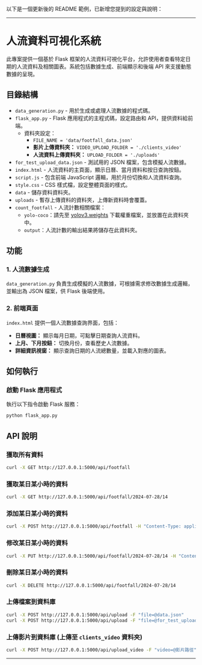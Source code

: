 以下是一個更新後的 README 範例，已新增您提到的設定與說明：

---

# 人流資料可視化系統

此專案提供一個基於 Flask 框架的人流資料可視化平台，允許使用者查看特定日期的人流資料及相關圖表。系統包括數據生成、前端顯示和後端 API 來支援動態數據的呈現。

## 目錄結構

- `data_generation.py` - 用於生成或處理人流數據的程式碼。
- `flask_app.py` - Flask 應用程式的主程式碼，設定路由和 API，提供資料給前端。  
  - 資料夾設定：
    - `FILE_NAME = 'data/footfall_data.json'`
    - **影片上傳資料夾：** `VIDEO_UPLOAD_FOLDER = './clients_video'`
    - **人流資料上傳資料夾：** `UPLOAD_FOLDER = './uploads'`
- `for_test_upload_data.json` - 測試用的 JSON 檔案，包含模擬人流數據。
- `index.html` - 人流資料的主頁面，顯示日曆、當月資料和按日查詢按鈕。
- `script.js` - 包含前端 JavaScript 邏輯，用於月份切換和人流資料查詢。
- `style.css` - CSS 樣式檔，設定整體頁面的樣式。
- `data` - 儲存資料資料夾。
- `uploads` - 暫存上傳資料的資料夾，上傳新資料時會覆蓋。
- `count_footfall` - 人流計數相關檔案：
  - `yolo-coco`：請先至 [yolov3.weights](https://github.com/patrick013/Object-Detection---Yolov3) 下載權重檔案，並放置在此資料夾中。
  - `output`：人流計數的輸出結果將儲存在此資料夾。

## 功能

### 1. 人流數據生成
`data_generation.py` 負責生成模擬的人流數據，可根據需求修改數據生成邏輯，並輸出為 JSON 檔案，供 Flask 後端使用。

### 2. 前端頁面
`index.html` 提供一個人流數據查詢界面，包括：
- **日曆視圖：** 顯示每月日期，可點擊日期查詢人流資料。
- **上月、下月按鈕：** 切換月份，查看歷史人流數據。
- **詳細資訊視窗：** 顯示查詢日期的人流總數量，並載入對應的圖表。

## 如何執行

### 啟動 Flask 應用程式
執行以下指令啟動 Flask 服務：
```bash
python flask_app.py
```

## API 說明

### 獲取所有資料
```bash
curl -X GET http://127.0.0.1:5000/api/footfall
```

### 獲取某日某小時的資料
```bash
curl -X GET http://127.0.0.1:5000/api/footfall/2024-07-28/14
```

### 添加某日某小時的資料
```bash
curl -X POST http://127.0.0.1:5000/api/footfall -H "Content-Type: application/json" -d '{"date": "2024-07-29", "hour": 14, "footfall": 150}'
```

### 修改某日某小時的資料
```bash
curl -X PUT http://127.0.0.1:5000/api/footfall/2024-07-28/14 -H "Content-Type: application/json" -d "{\"footfall\": 150}"
```

### 刪除某日某小時的資料
```bash
curl -X DELETE http://127.0.0.1:5000/api/footfall/2024-07-28/14
```

### 上傳檔案到資料庫
```bash
curl -X POST http://127.0.0.1:5000/api/upload -F "file=@data.json"
curl -X POST http://127.0.0.1:5000/api/upload -F "file=@for_test_upload_data.json"
```

### 上傳影片到資料庫 (上傳至 `clients_video` 資料夾)
```bash
curl -X POST http://127.0.0.1:5000/api/upload_video -F "video=@影片路徑"
```

---
